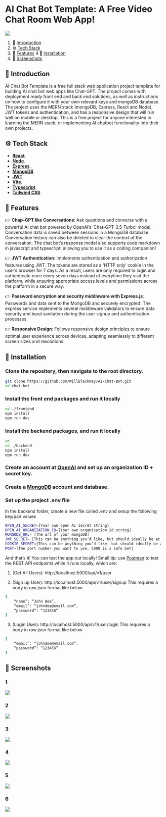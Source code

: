 # AI Chat Bot Template: A Free Video Chat Room Web App!
![](screenshots/Vision-Vista-Home.png)

1. 🤖 [Introduction](#introduction)
2. ⚙️ [Tech Stack](#tech-stack)
3. 🔋 [Features](#features)
4  🚀 [Installation](#installation)
5. 🤸 [Screenshots](#screenshots)

## <a name="introduction">🤖 Introduction</a>

AI Chat Bot Template is a free full stack web application project template for building AI chat bot web apps like Chat-GPT. The project comes with deployment ready front end and back end solutions, as well as instructions on how to configure it with your own relevant keys and mongoDB database. The project uses the MERN stack (mongoDB, Express, React and Node), JWT tokens and authentication, and has a responsive design that will run well on mobile or desktop. This is a free project for anyone interested in learning the MERN stack, or implementing AI chatbot functionality into their own projects.

## <a name="tech-stack">⚙️ Tech Stack</a>

- <a href="https://react.dev/" target="_blank"><b>React</b></a>. 
- <a href="https://nodejs.org/en" target="_blank"><b>Node</b></a>. 
- <a href="https://expressjs.com/" target="_blank"><b>Express</b></a>. 
- <a href="https://www.mongodb.com/" target="_blank"><b>MongoDB</b></a>. 
- <a href="https://jwt.io/" target="_blank"><b>JWT</b></a>. 
- <a href=”https://vitejs.dev/” target="_blank"><b>Vite</b></a>. 
- <a href="https://www.typescriptlang.org/" target="_blank"><b>Typescript</b></a>. 
- <a href="https://tailwindcss.com/" target="_blank"><b>Tailwind CSS</b></a>. 

## <a name="features">🔋 Features</a>

👉 **Chap-GPT like Conversations**: Ask questions and converse with a powerful AI chat bot powered by OpenAI’s ‘Chat-GPT-3.5-Turbo’ model. Conversation data is saved between sessions in a MongoDB database. Conversation history can also be deleted to clear the context of the conversation. The chat bot’s response model also supports code markdown in javascript and typescript, allowing you to use it as a coding companion!

👉 **JWT Authentication**: Implements authentication and authorization features using JWT. The tokens are stored as a ‘HTTP only’ cookie in the user’s browser for 7 days. As a result, users are only required to login and authenticate once every seven days instead of everytime they visit the platform, while ensuring appropriate access levels and permissions across the platform in a secure way.


👉 **Password encryption and security middleware with Express.js**: Passwords and data sent to the MongoDB and securely encrypted. The express service implements several middleware validators to ensure data security and input sanitation during the user signup and authentication processes.

👉 **Responsive Design**: Follows responsive design principles to ensure optimal user experience across devices, adapting seamlessly to different screen sizes and resolutions.


## <a name="installation">🚀 Installation</a>

### Clone the repository, then navigate to the root directory.
```bash
git clone https://github.com/WillBlackney/AI-Chat-Bot.git
cd chat-bot
```

### Install the front end packages and run it locally
```bash
cd ./frontend
npm install
npm run dev
```


### Install the backend packages, and run it locally
```bash
cd ..
cd ./backend
npm install
npm run dev
```

### Create an account at [OpenAI](https://platform.openai.com/docs/overview) and set up an organization ID + secret key.

### Create a [MongoDB](https://www.mongodb.com/) account and database.


### Set up the project  .env file

In the backend folder, create a new file called .env and setup the following key/pair values
```bash
OPEN_AI_SECRET=[Your own open AI secret string]
OPEN_AI_ORGANIZATION_ID=[Your own organisation id string]
MONGODB_URL= [The url of your mongoDB]
JWT_SECRET= [This can be anything you’d like, but should ideally be at least 10 random characters long]
COOKIE_SECRET=[This can be anything you’d like, but should ideally be at least 10 random characters long]
PORT=[The port number you want to use, 5000 is a safe bet]
```
And that’s it! You can test the app out locally! Small tip: use [Postman](https://www.postman.com/) to test the REST API endpoints while it runs locally, which are:

1. (Get All Users): http://localhost:5000/api/v1/user

2. (Sign up User): http://localhost:5000/api/v1/user/signup
This requires a body in raw json format like below
```bash
{
	“name”: “John Doe”,
	“email”: “johndoe@email.com”,
	“password”: “123456”
}
```
3. (Login User): http://localhost:5000/api/v1/user/login
This requires a body in raw json format like below
```bash
{
	“email”: “johndoe@email.com”,
	“password”: “123456”
}
```


## <a name="screenshots">🤸 Screenshots</a>

### 1
![](screenshots/Vision-Vista-Login.png)

### 2
![](screenshots/Vision-Vista-Home.png)

### 3
![](screenshots/Vision-Vista-Schedule-Meeting.png)

### 4
![](screenshots/Vision-Vista-Join-Meeting-With-Link.png)

### 5
![](screenshots/Vision-Vista-Solo-Call.png)

### 6
![](screenshots/Vision-Vista-Recordings-List.png)
